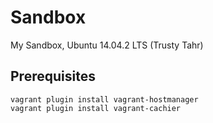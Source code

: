# Sandbox

My Sandbox, Ubuntu 14.04.2 LTS (Trusty Tahr)

## Prerequisites
```
vagrant plugin install vagrant-hostmanager
vagrant plugin install vagrant-cachier

```
